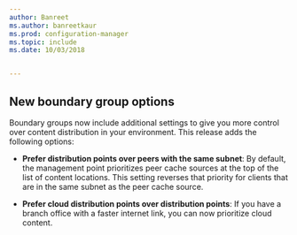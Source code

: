 ```yaml
---
author: Banreet
ms.author: banreetkaur
ms.prod: configuration-manager
ms.topic: include
ms.date: 10/03/2018


---
```


## <a name="bkmk_bgoptions"></a> New boundary group options
<!--1358749-->

Boundary groups now include additional settings to give you more control over content distribution in your environment. This release adds the following options:

- **Prefer distribution points over peers with the same subnet**: By default, the management point prioritizes peer cache sources at the top of the list of content locations. This setting reverses that priority for clients that are in the same subnet as the peer cache source.  

- **Prefer cloud distribution points over distribution points**: If you have a branch office with a faster internet link, you can now prioritize cloud content.  


